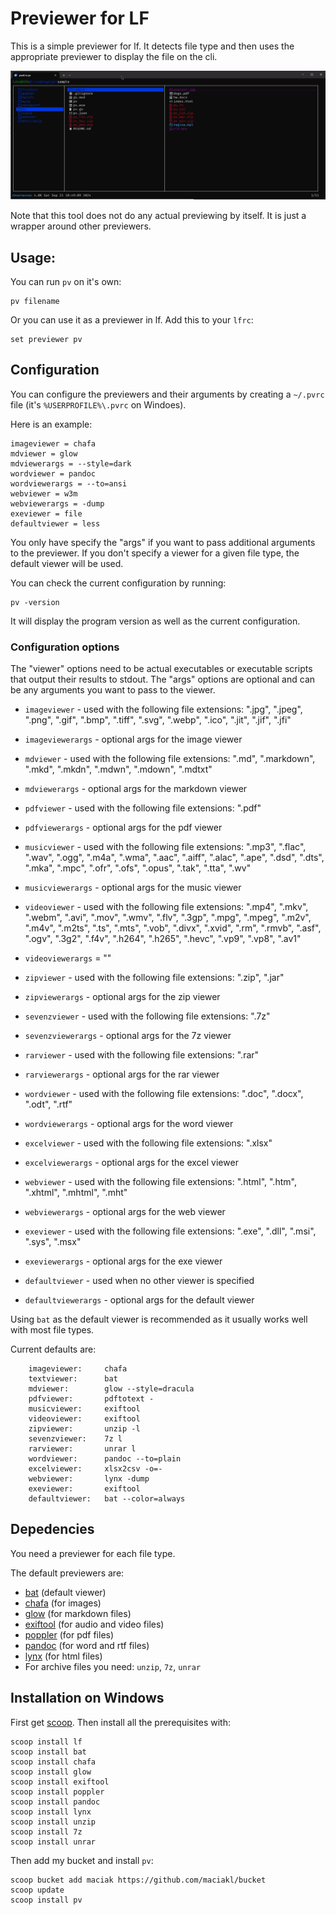 # Previewer for LF

This is a simple previewer for lf. It detects file type and then uses the appropriate previewer to display the file on the cli.

![pv](https://raw.githubusercontent.com/maciakl/pv/refs/heads/main/screenshot.gif)

Note that this tool does not do any actual previewing by itself. It is just a wrapper around other previewers.

## Usage:

You can run `pv` on it's own:

    pv filename

Or you can use it as a previewer in lf. Add this to your `lfrc`:

    set previewer pv


## Configuration

You can configure the previewers and their arguments by creating a `~/.pvrc` file (it's `%USERPROFILE%\.pvrc` on Windoes). 

Here is an example:
    
    imageviewer = chafa
    mdviewer = glow
    mdviewerargs = --style=dark
    wordviewer = pandoc
    wordviewerargs = --to=ansi
    webviewer = w3m
    webviewerargs = -dump
    exeviewer = file
    defaultviewer = less

You only have specify the "args" if you want to pass additional arguments to the previewer. If you don't specify a viewer for a given file type, the default viewer will be used.

You can check the current configuration by running:

    pv -version

It will display the program version as well as the current configuration.

### Configuration options

The "viewer" options need to be actual executables or executable scripts that output their results to stdout. The "args" options are optional and can be any arguments you want to pass to the viewer.


- `imageviewer` - used with the following file extensions: ".jpg", ".jpeg", ".png", ".gif", ".bmp", ".tiff", ".svg", ".webp", ".ico", ".jit", ".jif", ".jfi"
- `imageviewerargs` -  optional args for the image viewer

- `mdviewer` - used with the following file extensions: ".md", ".markdown", ".mkd", ".mkdn", ".mdwn", ".mdown", ".mdtxt"
- `mdviewerargs` - optional args for the markdown viewer

- `pdfviewer` - used with the following file extensions: ".pdf"
- `pdfviewerargs` - optional args for the pdf viewer

- `musicviewer` - used with the following file extensions: ".mp3", ".flac", ".wav", ".ogg", ".m4a", ".wma", ".aac", ".aiff", ".alac", ".ape", ".dsd", ".dts", ".mka", ".mpc", ".ofr", ".ofs", ".opus", ".tak", ".tta", ".wv"
- `musicviewerargs` - optional args for the music viewer

- `videoviewer` - used with the following file extensions: ".mp4", ".mkv", ".webm", ".avi", ".mov", ".wmv", ".flv", ".3gp", ".mpg", ".mpeg", ".m2v", ".m4v", ".m2ts", ".ts", ".mts", ".vob", ".divx", ".xvid", ".rm", ".rmvb", ".asf", ".ogv", ".3g2", ".f4v", ".h264", ".h265", ".hevc", ".vp9", ".vp8", ".av1"
- `videoviewerargs` = ""

- `zipviewer` - used with the following file extensions: ".zip", ".jar"
- `zipviewerargs` - optional args for the zip viewer

- `sevenzviewer` - used with the following file extensions: ".7z"
- `sevenzviewerargs` - optional args for the 7z viewer

- `rarviewer` - used with the following file extensions: ".rar"
- `rarviewerargs` - optional args for the rar viewer

- `wordviewer` - used with the following file extensions: ".doc", ".docx", ".odt", ".rtf"
- `wordviewerargs` - optional args for the word viewer

- `excelviewer` - used with the following file extensions: ".xlsx"
- `excelviewerargs` - optional args for the excel viewer

- `webviewer` - used with the following file extensions: ".html", ".htm", ".xhtml", ".mhtml", ".mht"
- `webviewerargs` - optional args for the web viewer

- `exeviewer` - used with the following file extensions: ".exe", ".dll", ".msi", ".sys", ".msx"
- `exeviewerargs` - optional args for the exe viewer

- `defaultviewer` - used when no other viewer is specified
- `defaultviewerargs` - optional args for the default viewer

Using `bat` as the default viewer is recommended as it usually works well with most file types.

Current defaults are:

        imageviewer:     chafa
        textviewer:      bat
        mdviewer:        glow --style=dracula
        pdfviewer:       pdftotext -
        musicviewer:     exiftool
        videoviewer:     exiftool
        zipviewer:       unzip -l
        sevenzviewer:    7z l
        rarviewer:       unrar l
        wordviewer:      pandoc --to=plain
        excelviewer:     xlsx2csv -o=-
        webviewer:       lynx -dump
        exeviewer:       exiftool
        defaultviewer:   bat --color=always

## Depedencies

You need a previewer for each file type.

The default previewers are:

- [bat](https://github.com/sharkdp/bat) (default viewer)
- [chafa](https://hpjansson.org/chafa/) (for images)
- [glow](https://github.com/charmbracelet/glow) (for markdown files)
- [exiftool](https://exiftool.org/) (for audio and video files)
- [poppler](https://poppler.freedesktop.org/) (for pdf files)
- [pandoc](https://pandoc.org/) (for word and rtf files)
- [lynx](https://lynx.invisible-island.net/) (for html files)
- For archive files you need: `unzip`, `7z`, `unrar`



## Installation on Windows

First get [scoop](https://scoop.sh/). Then install all the prerequisites with:

    scoop install lf
    scoop install bat
    scoop install chafa
    scoop install glow
    scoop install exiftool
    scoop install poppler
    scoop install pandoc
    scoop install lynx
    scoop install unzip
    scoop install 7z
    scoop install unrar

Then add my bucket and install `pv`:
    
    scoop bucket add maciak https://github.com/maciakl/bucket
    scoop update
    scoop install pv
    
